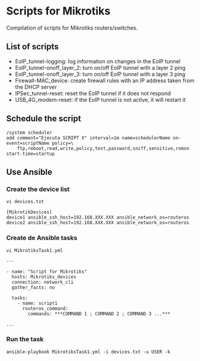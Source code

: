 # Scripts for Mikrotiks
Compilation of scripts for Mikrotiks routers/switches.

## List of scripts
* EoIP_tunnel-logging: log information on changes in the EoIP tunnel
* EoIP_tunnel-onoff_layer_2: turn on/off EoIP tunnel with a layer 2 ping
* EoIP_tunnel-onoff_layer_3: turn on/off EoIP tunnel with a layer 3 ping
* Firewall-MAC_device: create firewall rules with an IP address taken from the DHCP server
* IPSec_tunnel-reset: reset the EoIP tunnel if it does not respond
* USB_4G_modem-reset: if the EoIP tunnel is not active, it will restart it

## Schedule the script
```
/system scheduler
add comment="Ejecuta SCRIPT X" interval=1m name=schedulerName on-event=scriptName policy=\
    ftp,reboot,read,write,policy,test,password,sniff,sensitive,romon start-time=startup
```

## Use Ansible
### Create the device list
```
vi devices.txt
```
```
[MikrotikDevices]
device1 ansible_ssh_host=192.168.XXX.XXX ansible_network_os=routeros
device2 ansible_ssh_host=192.168.XXX.XXX ansible_network_os=routeros
```

### Create de Ansible tasks
```
vi MikrotiksTask1.yml
```
```
---

- name: "Script for Mikrotiks"
  hosts: Mikrotiks_devices
  connection: network_cli
  gather_facts: no
  
  tasks:
    - name: script1
      routeros_command:
        commands: ***COMMAND 1 ; COMMAND 2 ; COMMAND 3 ...***

...
```

### Run the task
```
ansible-playbook MikrotiksTask1.yml -i devices.txt -u USER -k
```
